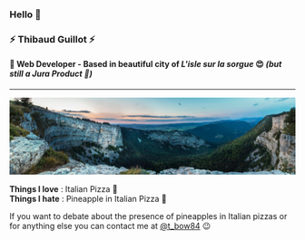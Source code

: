 ### Hello 👋

### ⚡️ **Thibaud Guillot** ⚡️
#### 🔧 Web Developer  - Based in beautiful city of *L'isle sur la sorgue* 😍 _(but still a Jura Product 🌲)_
------------
![Cover](https://github.com/ThibaudGLT/ThibaudGLT/blob/main/img/juracover.jpg)

**Things I love** : Italian Pizza 🍕  
**Things I hate** : Pineapple in Italian Pizza 🍍  

If you want to debate about the presence of pineapples in Italian pizzas or for anything else you can contact me at [@t_bow84](https://twitter.com/t_bow84 "@t_bow84") 😉
